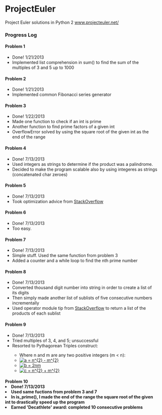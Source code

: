 ProjectEuler
============

Project Euler solutions in Python 2 www.projecteuler.net/

<h3>Progress Log</h3>

<h4>Problem 1</h4>
<ul>
    <li>Done! 1/21/2013</li>
    <li>Implemented list comprehension in sum() to find the sum of the multiples of 3 and 5 up to 1000</li>
</ul>

<h4>Problem 2</h4>
<ul>
    <li>Done! 1/21/2013</li>
    <li>Implemented common Fibonacci series generator</li>
</ul>

<h4>Problem 3</h4>
<ul>
    <li>Done! 1/22/2013</li>
    <li>Made one function to check if an int is prime</li>
    <li>Another function to find prime factors of a given int</li>
    <li>OverflowError solved by using the square root of the given int as the end of the range</li>
</ul>

<h4>Problem 4</h4>
<ul>
    <li>Done! 7/13/2013</li>
    <li>Used integers as strings to determine if the product was a palindrome.</li>
    <li>Decided to make the program scalable also by using integeres as strings (concatenated char zeroes)</li>
</ul>

<h4>Problem 5</h4>
<ul>
	<li>Done! 7/13/2013</li>
	<li>Took optimization advice from  <a href="http://stackoverflow.com/questions/8024911/project-euler-5-in-python-how-can-i-optimize-my-solution">StackOverflow</a></li>
</ul>

<h4>Problem 6</h4>
<ul>
	<li>Done! 7/13/2013</li>
	<li>Too easy.</li>
</ul>

<h4>Problem 7</h4>
<ul>
	<li>Done! 7/13/2013</li>
	<li>Simple stuff. Used the same function from problem 3</li>
	<li>Added a counter and a while loop to find the nth prime number</li>
</ul>

<h4>Problem 8</h4>
<ul>
	<li>Done! 7/13/2013</li>
	<li>Converted thousand digit number into string in order to create a list of its digits</li>
	<li>Then simply made another list of sublists of five consecutive numbers incrementally</li>
	<li>Used operator module tip from <a href="http://stackoverflow.com/questions/2104782/returning-the-product-of-a-list">StackOverflow</a> to return a list of the products of each sublist</li>
</ul>

<h4>Problem 9</h4>
<ul>
	<li>Done! 7/13/2013</li>
	<li>Tried multiples of 3, 4, and 5; unsuccessful</li>
	<li>Resorted to Pythagorean Triples construct:</li>
	<ul>
		<li>Where n and m are any two positive integers (m &lt; n):</li>
		<li><a href="http://www.codecogs.com/eqnedit.php?latex=a&space;=&space;n^{2}&space;-&space;m^{2}" target="_blank"><img src="http://latex.codecogs.com/gif.latex?a&space;=&space;n^{2}&space;-&space;m^{2}" title="a = n^{2} - m^{2}" /></a></li>
		<li><a href="http://www.codecogs.com/eqnedit.php?latex=b&space;=&space;2nm" target="_blank"><img src="http://latex.codecogs.com/gif.latex?b&space;=&space;2nm" title="b = 2nm" /></a></li>
		<li><a href="http://www.codecogs.com/eqnedit.php?latex=c&space;=&space;n^{2}&space;&plus;&space;m^{2}" target="_blank"><img src="http://latex.codecogs.com/gif.latex?c&space;=&space;n^{2}&space;&plus;&space;m^{2}" title="c = n^{2} + m^{2}" /></a></li>
	</ul>
</ul>

<h4>Problem 10</h4)
<ul>
	<li>Done! 7/13/2013</li>
	<li>Used same fuctions from problem 3 and 7</li>
	<li>In is_prime(), I made the end of the range the square root of the given int to drastically speed up the program</li>
	<li>Earned 'Decathlete' award: completed 10 consecutive problems</li>
</ul>
